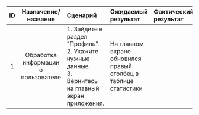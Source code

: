 
| ID | Назначение/название | Сценарий | Ожидаемый результат | Фактический результат | Оценка |
|:---:|:---:|:---|:---|:---|:---|
| 1 | Обработка информации о пользователе  | 1. Зайдите в раздел "Профиль".<br> 2. Укажите нужные данные.<br> 3. Вернитесь на главный экран приложения.| На главном экране обновился правый столбец в таблице статистики |||

